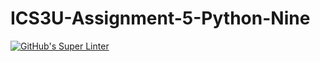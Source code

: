 # ICS3U-Assignment-5-Python-Nine

[![GitHub's Super Linter](https://github.com/lily-liu-17/ICS3U-Assignment-5-Python-Nine/workflows/GitHub's%20Super%20Linter/badge.svg)](https://github.com/lily-liu-17/ICS3U-Assignment-5-Python-Nine/actions)
